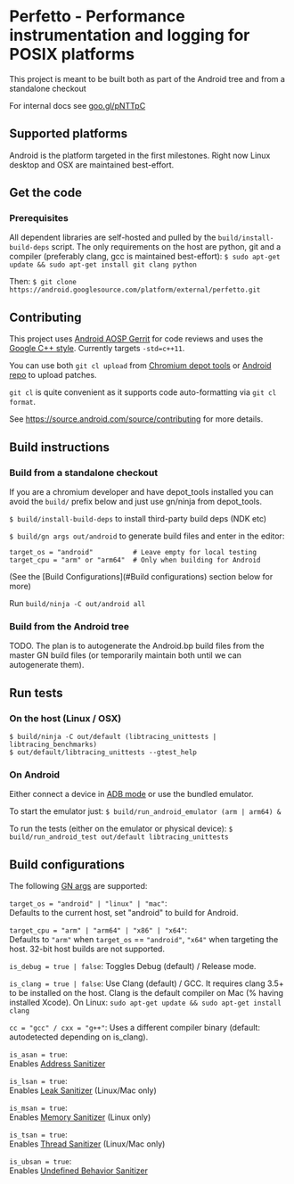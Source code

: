 # Perfetto - Performance instrumentation and logging for POSIX platforms

This project is meant to be built both as part of the Android tree and
from a standalone checkout

For internal docs see [goo.gl/pNTTpC](https://goo.gl/pNTTpC)


Supported platforms
-------------------
Android is the platform targeted in the first milestones.
Right now Linux desktop and OSX are maintained best-effort.


Get the code
------------
### Prerequisites
All dependent libraries are self-hosted and pulled by the `build/install-build-deps` script. The only requirements on the host are
python, git and a compiler (preferably clang, gcc is maintained best-effort):
`$ sudo apt-get update && sudo apt-get install git clang python`

Then:
`$ git clone https://android.googlesource.com/platform/external/perfetto.git`



Contributing
------------
This project uses [Android AOSP Gerrit][perfetto-gerrit] for code reviews and
uses the [Google C++ style][google-cpp-style].
Currently targets `-std=c++11`.

You can use both `git cl upload` from [Chromium depot tools][depot-tools] or
[Android repo][repo] to upload patches.

`git cl` is quite convenient as it supports code auto-formatting via
`git cl format`.

See https://source.android.com/source/contributing for more details.


Build instructions
------------------
### Build from a standalone checkout
If you are a chromium developer and have depot_tools installed you can avoid
the `build/` prefix below and just use gn/ninja from depot_tools.

`$ build/install-build-deps` to install third-party build deps (NDK etc)

`$ build/gn args out/android` to generate build files and enter in the editor:
```
target_os = "android"          # Leave empty for local testing
target_cpu = "arm" or "arm64"  # Only when building for Android
```
(See the [Build Configurations](#Build configurations) section below for more)

Run `build/ninja -C out/android all`


### Build from the Android tree
TODO. The plan is to autogenerate the Android.bp build files from the master GN build files (or temporarily maintain both until we can autogenerate them).


Run tests
---------
### On the host (Linux / OSX)
```
$ build/ninja -C out/default (libtracing_unittests | libtracing_benchmarks)
$ out/default/libtracing_unittests --gtest_help
```

### On Android
Either connect a device in [ADB mode][adb-docs] or use the bundled emulator.

To start the emulator just:
`$ build/run_android_emulator (arm | arm64) &`

To run the tests (either on the emulator or physical device):
`$ build/run_android_test out/default libtracing_unittests`


Build configurations
--------------------
The following [GN args][gn-quickstart] are supported:

`target_os = "android" | "linux" | "mac"`:  
Defaults to the current host, set "android" to build for Android.

`target_cpu = "arm" | "arm64" | "x86" | "x64"`:  
Defaults to `"arm"` when `target_os` == `"android"`, `"x64"` when targeting the
host. 32-bit host builds are not supported.

`is_debug = true | false`:
Toggles Debug (default) / Release mode.

`is_clang = true | false`:
Use Clang (default) / GCC. It requires clang 3.5+ to be installed on the host.
Clang is the default compiler on Mac (% having installed Xcode).
On Linux: `sudo apt-get update && sudo apt-get install clang`

`cc = "gcc" / cxx = "g++"`:
Uses a different compiler binary (default: autodetected depending on is_clang).

`is_asan = true`:  
Enables [Address Sanitizer](https://github.com/google/sanitizers/wiki/AddressSanitizer)

`is_lsan = true`:  
Enables [Leak Sanitizer](https://github.com/google/sanitizers/wiki/AddressSanitizerLeakSanitizer)
(Linux/Mac only)

`is_msan = true`:  
Enables [Memory Sanitizer](https://github.com/google/sanitizers/wiki/MemorySanitizer)
(Linux only)

`is_tsan = true`:  
Enables [Thread Sanitizer](https://github.com/google/sanitizers/wiki/ThreadSanitizerCppManual)
(Linux/Mac only)

`is_ubsan = true`:  
Enables [Undefined Behavior Sanitizer](https://clang.llvm.org/docs/UndefinedBehaviorSanitizer.html)


[perfetto-gerrit]: https://android-review.googlesource.com/q/project:platform%252Fexternal%252Fperfetto+status:open
[google-cpp-style]: https://google.github.io/styleguide/cppguide.html
[depot-tools]: https://dev.chromium.org/developers/how-tos/depottools
[repo]: https://source.android.com/source/using-repo
[gn-quickstart]: https://chromium.googlesource.com/chromium/src/+/lkgr/tools/gn/docs/quick_start.md
[adb-docs]: https://developer.android.com/studio/command-line/adb.html
